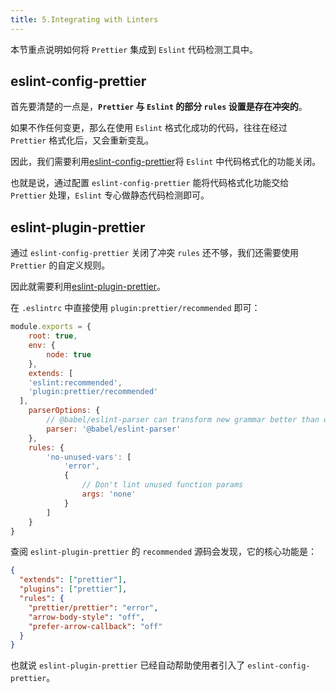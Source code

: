 ```yaml
---
title: 5.Integrating with Linters
---
```


本节重点说明如何将 `Prettier` 集成到 `Eslint` 代码检测工具中。

## eslint-config-prettier

首先要清楚的一点是，**`Prettier` 与 `Eslint` 的部分 `rules` 设置是存在冲突的**。

如果不作任何变更，那么在使用 `Eslint` 格式化成功的代码，往往在经过 `Prettier` 格式化后，又会重新变乱。

因此，我们需要利用[eslint-config-prettier](https://www.npmjs.com/package/eslint-config-prettier)将 `Eslint` 中代码格式化的功能关闭。

也就是说，通过配置 `eslint-config-prettier` 能将代码格式化功能交给 `Prettier` 处理，`Eslint` 专心做静态代码检测即可。

## eslint-plugin-prettier

通过 `eslint-config-prettier` 关闭了冲突 `rules` 还不够，我们还需要使用 `Prettier` 的自定义规则。

因此就需要利用[eslint-plugin-prettier](https://www.npmjs.com/package/eslint-plugin-prettier)。

在 `.eslintrc` 中直接使用 `plugin:prettier/recommended` 即可：

```js
module.exports = {
	root: true,
	env: {
		node: true
	},
	extends: [
    'eslint:recommended',
    'plugin:prettier/recommended'
  ],
	parserOptions: {
		// @babel/eslint-parser can transform new grammar better than default espree
		parser: '@babel/eslint-parser'
	},
	rules: {
		'no-unused-vars': [
			'error',
			{
				// Don't lint unused function params
				args: 'none'
			}
		]
	}
}
```

查阅 `eslint-plugin-prettier` 的 `recommended` 源码会发现，它的核心功能是：

```json
{
  "extends": ["prettier"],
  "plugins": ["prettier"],
  "rules": {
    "prettier/prettier": "error",
    "arrow-body-style": "off",
    "prefer-arrow-callback": "off"
  }
}
```

也就说 `eslint-plugin-prettier` 已经自动帮助使用者引入了 `eslint-config-prettier`。
